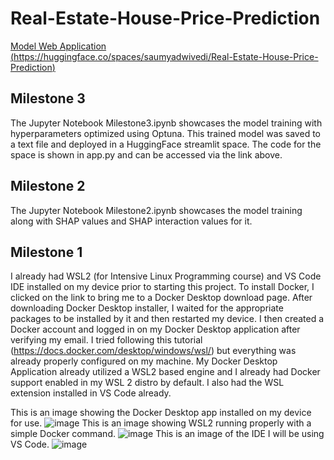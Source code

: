 # Real-Estate-House-Price-Prediction
[Model Web Application (https://huggingface.co/spaces/saumyadwivedi/Real-Estate-House-Price-Prediction)](https://huggingface.co/spaces/saumyadwivedi/Real-Estate-House-Price-Prediction)
## Milestone 3
The Jupyter Notebook Milestone3.ipynb showcases the model training with hyperparameters optimized using Optuna. This trained model was saved to a text file and deployed in a HuggingFace streamlit space. The code for the space is shown in app.py and can be accessed via the link above.
## Milestone 2
The Jupyter Notebook Milestone2.ipynb showcases the model training along with SHAP values and SHAP interaction values for it.
## Milestone 1
I already had WSL2 (for Intensive Linux Programming course) and VS Code IDE installed on my device prior to starting this project. To install Docker, I clicked on the link to bring me to a Docker Desktop download page. After downloading Docker Desktop installer, I waited for the appropriate packages to be installed by it and then restarted my device. I then created a Docker account and logged in on my Docker Desktop application after verifying my email. I tried following this tutorial (https://docs.docker.com/desktop/windows/wsl/) but everything was already properly configured on my machine. My Docker Desktop Application already utilized a WSL2 based engine and I already had Docker support enabled in my WSL 2 distro by default. I also had the WSL extension installed in VS Code already.

This is an image showing the Docker Desktop app installed on my device for use.
![image](https://user-images.githubusercontent.com/97859804/227812235-e889e41c-919c-42ae-9238-719b37af8863.png)
This is an image showing WSL2 running properly with a simple Docker command.
![image](https://user-images.githubusercontent.com/97859804/227812313-b6490f06-af3e-48dc-9f20-5ef38f395929.png)
This is an image of the IDE I will be using VS Code.
![image](https://user-images.githubusercontent.com/97859804/227812551-a4bbe6c9-928a-4cd2-8c71-7cec7c6deabd.png)
